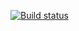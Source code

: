 [![Build status](https://ci.appveyor.com/api/projects/status/bh8261wo9vj48b97?svg=true)](https://ci.appveyor.com/project/skirios/aqa-homework-api-ci3-1)
